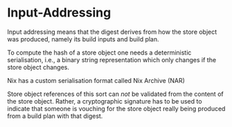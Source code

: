 # Input-Addressing

Input addressing means that the digest derives from how the store object was produced, namely its build inputs and build plan.

To compute the hash of a store object one needs a deterministic serialisation, i.e., a binary string representation which only changes if the store object changes.

Nix has a custom serialisation format called Nix Archive (NAR)

Store object references of this sort can *not* be validated from the content of the store object.
Rather, a cryptographic signature has to be used to indicate that someone is vouching for the store object really being produced from a build plan with that digest.

